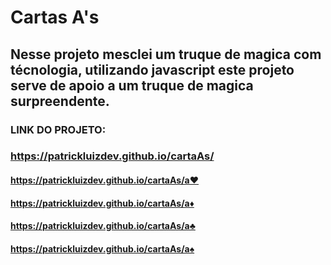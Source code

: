 # Cartas A's

## Nesse projeto mesclei um truque de magica com técnologia, utilizando javascript este projeto serve de apoio a um truque de magica surpreendente.
###  LINK DO PROJETO:
### https://patrickluizdev.github.io/cartaAs/

#### https://patrickluizdev.github.io/cartaAs/a♥
#### https://patrickluizdev.github.io/cartaAs/a♦
#### https://patrickluizdev.github.io/cartaAs/a♣
#### https://patrickluizdev.github.io/cartaAs/a♠